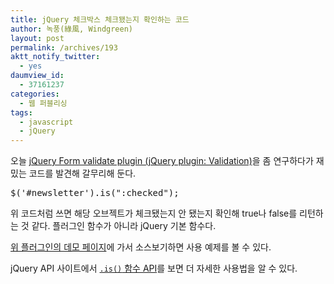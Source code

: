 ```yaml
---
title: jQuery 체크박스 체크됐는지 확인하는 코드
author: 녹풍(綠風, Windgreen)
layout: post
permalink: /archives/193
aktt_notify_twitter:
  - yes
daumview_id:
  - 37161237
categories:
  - 웹 퍼블리싱
tags:
  - javascript
  - jQuery
---
```

오늘 <a href="http://bassistance.de/jquery-plugins/jquery-plugin-validation/" target="_blank">jQuery Form validate plugin (jQuery plugin: Validation)</a>을 좀 연구하다가 재밌는 코드를 발견해 갈무리해 둔다.

<pre class="brush:js">$(&#039;#newsletter&#039;).is(":checked");</pre>

위 코드처럼 쓰면 해당 오브젝트가 체크됐는지 안 됐는지 확인해 true나 false를 리턴하는 것 같다. 플러그인 함수가 아니라 jQuery 기본 함수다.

<a href="http://jquery.bassistance.de/validate/demo/" target="_blank">위 플러그인의 데모 페이지</a>에 가서 소스보기하면 사용 예제를 볼 수 있다.

jQuery API 사이트에서 [`.is()` 함수 API][1]를 보면 더 자세한 사용법을 알 수 있다.

 [1]: http://api.jquery.com/is/